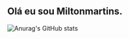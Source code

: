 ## Olá eu sou Miltonmartins.
![Anurag's GitHub stats](https://github-readme-stats.vercel.app/api?username=anuraghazra&show_icons=true&theme=radical)
